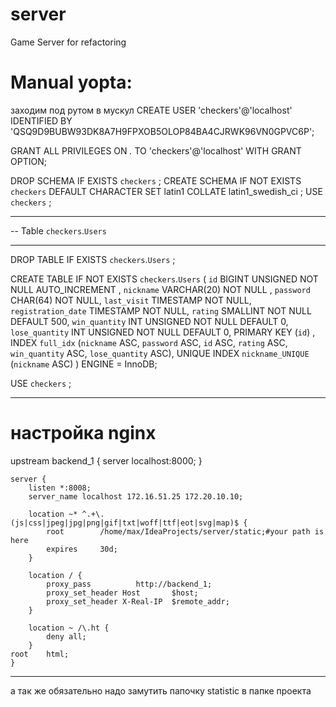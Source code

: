server
======

Game Server for refactoring

Manual yopta:
======
заходим под рутом в мускул
 CREATE USER 'checkers'@'localhost' IDENTIFIED BY 'QSQ9D9BUBW93DK8A7H9FPXOB5OLOP84BA4CJRWK96VN0GPVC6P';
 
 GRANT ALL PRIVILEGES ON *.* TO 'checkers'@'localhost' WITH GRANT OPTION;
 
 DROP SCHEMA IF EXISTS `checkers` ;
CREATE SCHEMA IF NOT EXISTS `checkers` DEFAULT CHARACTER SET latin1 COLLATE latin1_swedish_ci ;
USE `checkers` ;

-- -----------------------------------------------------
-- Table `checkers`.`Users`
-- -----------------------------------------------------
DROP TABLE IF EXISTS `checkers`.`Users` ;

CREATE  TABLE IF NOT EXISTS `checkers`.`Users` (
  `id` BIGINT UNSIGNED NOT NULL AUTO_INCREMENT ,
  `nickname` VARCHAR(20) NOT NULL ,
  `password` CHAR(64) NOT NULL,
  `last_visit` TIMESTAMP NOT NULL,
  `registration_date` TIMESTAMP NOT NULL,
  `rating` SMALLINT NOT NULL DEFAULT 500,
  `win_quantity` INT UNSIGNED NOT NULL DEFAULT 0,
  `lose_quantity` INT UNSIGNED NOT NULL DEFAULT 0,
  PRIMARY KEY (`id`) ,
  INDEX `full_idx` (`nickname` ASC, `password` ASC, `id` ASC, `rating` ASC, `win_quantity` ASC, `lose_quantity` ASC),
  UNIQUE INDEX `nickname_UNIQUE` (`nickname` ASC) )
ENGINE = InnoDB;

USE `checkers` ;

--------
настройка nginx
=======
upstream backend_1 {
		server localhost:8000;
	}

	server {
		listen *:8008;
		server_name localhost 172.16.51.25 172.20.10.10;

		location ~* ^.+\.(js|css|jpeg|jpg|png|gif|txt|woff|ttf|eot|svg|map)$ {
			root 		/home/max/IdeaProjects/server/static;#your path is here
			expires		30d;
		}

		location / {
			proxy_pass			http://backend_1;
			proxy_set_header Host		$host;
			proxy_set_header X-Real-IP	$remote_addr;
		}

		location ~ /\.ht {
			deny all;
		}
	root	html;
	}
-----
а так же обязательно надо замутить папочку statistic в папке проекта
